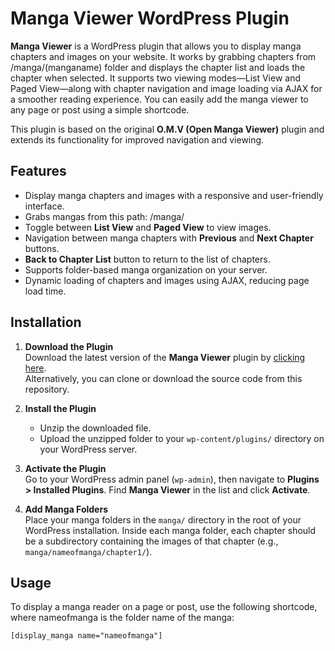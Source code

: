 # Manga Viewer WordPress Plugin

**Manga Viewer** is a WordPress plugin that allows you to display manga chapters and images on your website. It works by grabbing chapters from /manga/(manganame) folder and displays the chapter list and loads the chapter when selected. It supports two viewing modes—List View and Paged View—along with chapter navigation and image loading via AJAX for a smoother reading experience. You can easily add the manga viewer to any page or post using a simple shortcode.

This plugin is based on the original **O.M.V (Open Manga Viewer)** plugin and extends its functionality for improved navigation and viewing.

## Features

- Display manga chapters and images with a responsive and user-friendly interface.
- Grabs mangas from this path: /manga/
- Toggle between **List View** and **Paged View** to view images.
- Navigation between manga chapters with **Previous** and **Next Chapter** buttons.
- **Back to Chapter List** button to return to the list of chapters.
- Supports folder-based manga organization on your server.
- Dynamic loading of chapters and images using AJAX, reducing page load time.

## Installation

1. **Download the Plugin**  
   Download the latest version of the **Manga Viewer** plugin by [clicking here](https://github.com/sykhangdha/MangaViewer/blob/main/OMVReloaded.zip).  
   Alternatively, you can clone or download the source code from this repository.

2. **Install the Plugin**  
   - Unzip the downloaded file.
   - Upload the unzipped folder to your `wp-content/plugins/` directory on your WordPress server.

3. **Activate the Plugin**  
   Go to your WordPress admin panel (`wp-admin`), then navigate to **Plugins > Installed Plugins**. Find **Manga Viewer** in the list and click **Activate**.

4. **Add Manga Folders**  
   Place your manga folders in the `manga/` directory in the root of your WordPress installation. Inside each manga folder, each chapter should be a subdirectory containing the images of that chapter (e.g., `manga/nameofmanga/chapter1/`).

## Usage

To display a manga reader on a page or post, use the following shortcode, where nameofmanga is the folder name of the manga:

```plaintext
[display_manga name="nameofmanga"]
